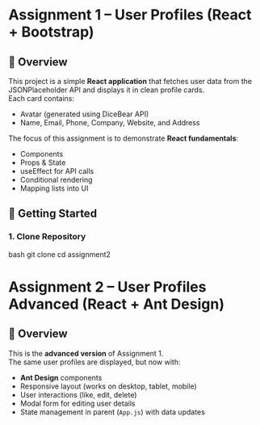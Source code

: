 # Assignment 1 – User Profiles (React + Bootstrap)

## 📖 Overview
This project is a simple **React application** that fetches user data from the JSONPlaceholder API and displays it in clean profile cards.  
Each card contains:
- Avatar (generated using DiceBear API)
- Name, Email, Phone, Company, Website, and Address

The focus of this assignment is to demonstrate **React fundamentals**:
- Components
- Props & State
- useEffect for API calls
- Conditional rendering
- Mapping lists into UI

## 🚀 Getting Started

### 1. Clone Repository
 bash
git clone <your-repo-url>
cd assignment2


# Assignment 2 – User Profiles Advanced (React + Ant Design)

## 📖 Overview
This is the **advanced version** of Assignment 1.  
The same user profiles are displayed, but now with:
- **Ant Design** components
- Responsive layout (works on desktop, tablet, mobile)
- User interactions (like, edit, delete)
- Modal form for editing user details
- State management in parent (`App.js`) with data updates


